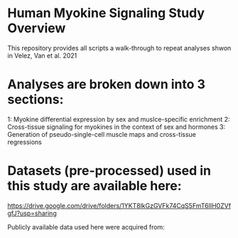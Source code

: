 # Human Myokine Signaling Study Overview
This repository provides all scripts a walk-through to repeat analyses shwon in Velez, Van et al. 2021

# Analyses are broken down into 3 sections:
1: Myokine differential expression by sex and muslce-specific enrichment
2: Cross-tissue signaling for myokines in the context of sex and hormones
3: Generation of pseudo-single-cell muscle maps and cross-tissue regressions

# Datasets (pre-processed) used in this study are available here:
https://drive.google.com/drive/folders/1YKT8lkGzGVFk74CqS5FmT6lIH0ZVfgfJ?usp=sharing

Publicly available data used here were acquired from:

